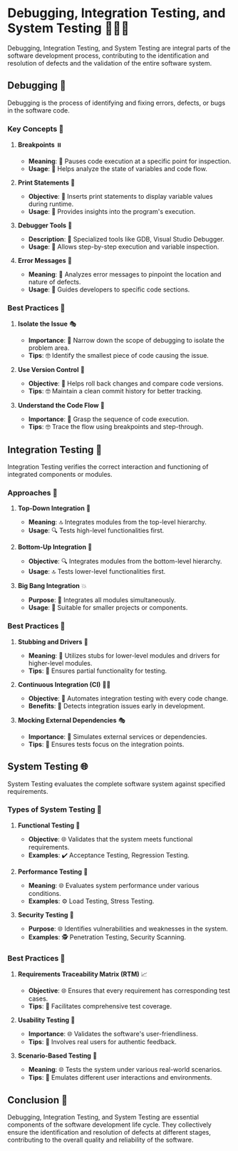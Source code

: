 # Debugging, Integration Testing, and System Testing 🐜🔗🌐

Debugging, Integration Testing, and System Testing are integral parts of the software development process, contributing to the identification and resolution of defects and the validation of the entire software system.

## Debugging 🐜

Debugging is the process of identifying and fixing errors, defects, or bugs in the software code.

### Key Concepts 🎯

1. **Breakpoints** ⏸️
   - **Meaning**: 🐜 Pauses code execution at a specific point for inspection.
   - **Usage**: 🔄 Helps analyze the state of variables and code flow.

2. **Print Statements** 📝
   - **Objective**: 🐜 Inserts print statements to display variable values during runtime.
   - **Usage**: 🔄 Provides insights into the program's execution.

3. **Debugger Tools** 🧰
   - **Description**: 🐜 Specialized tools like GDB, Visual Studio Debugger.
   - **Usage**: 🔄 Allows step-by-step execution and variable inspection.

4. **Error Messages** 🚨
   - **Meaning**: 🐜 Analyzes error messages to pinpoint the location and nature of defects.
   - **Usage**: 🔄 Guides developers to specific code sections.

### Best Practices 🌟

1. **Isolate the Issue** 🎭
   - **Importance**: 🐜 Narrow down the scope of debugging to isolate the problem area.
   - **Tips**: 🤓 Identify the smallest piece of code causing the issue.

2. **Use Version Control** 🔄
   - **Objective**: 🐜 Helps roll back changes and compare code versions.
   - **Tips**: 🤓 Maintain a clean commit history for better tracking.

3. **Understand the Code Flow** 🔄
   - **Importance**: 🐜 Grasp the sequence of code execution.
   - **Tips**: 🤓 Trace the flow using breakpoints and step-through.

## Integration Testing 🔗

Integration Testing verifies the correct interaction and functioning of integrated components or modules.

### Approaches 🔄

1. **Top-Down Integration** 🔄
   - **Meaning**: 🔝 Integrates modules from the top-level hierarchy.
   - **Usage**: 🔍 Tests high-level functionalities first.

2. **Bottom-Up Integration** 🔄
   - **Objective**: 🔍 Integrates modules from the bottom-level hierarchy.
   - **Usage**: 🔝 Tests lower-level functionalities first.

3. **Big Bang Integration** 💥
   - **Purpose**: 🔀 Integrates all modules simultaneously.
   - **Usage**: 🔄 Suitable for smaller projects or components.

### Best Practices 🌟

1. **Stubbing and Drivers** 🤖
   - **Meaning**: 🔗 Utilizes stubs for lower-level modules and drivers for higher-level modules.
   - **Tips**: 🔄 Ensures partial functionality for testing.

2. **Continuous Integration (CI)** 🔄🔄
   - **Objective**: 🔗 Automates integration testing with every code change.
   - **Benefits**: 🚀 Detects integration issues early in development.

3. **Mocking External Dependencies** 🎭
   - **Importance**: 🔗 Simulates external services or dependencies.
   - **Tips**: 🔄 Ensures tests focus on the integration points.

## System Testing 🌐

System Testing evaluates the complete software system against specified requirements.

### Types of System Testing 🔄

1. **Functional Testing** 🏰
   - **Objective**: 🌐 Validates that the system meets functional requirements.
   - **Examples**: ✔️ Acceptance Testing, Regression Testing.

2. **Performance Testing** 🚀
   - **Meaning**: 🌐 Evaluates system performance under various conditions.
   - **Examples**: ⚙️ Load Testing, Stress Testing.

3. **Security Testing** 🔐
   - **Purpose**: 🌐 Identifies vulnerabilities and weaknesses in the system.
   - **Examples**: 🕵️ Penetration Testing, Security Scanning.

### Best Practices 🌟

1. **Requirements Traceability Matrix (RTM)** 📈
   - **Objective**: 🌐 Ensures that every requirement has corresponding test cases.
   - **Tips**: 🔄 Facilitates comprehensive test coverage.

2. **Usability Testing** 👤
   - **Importance**: 🌐 Validates the software's user-friendliness.
   - **Tips**: 🔄 Involves real users for authentic feedback.

3. **Scenario-Based Testing** 🔄
   - **Meaning**: 🌐 Tests the system under various real-world scenarios.
   - **Tips**: 🔄 Emulates different user interactions and environments.

## Conclusion 🏁

Debugging, Integration Testing, and System Testing are essential components of the software development life cycle. They collectively ensure the identification and resolution of defects at different stages, contributing to the overall quality and reliability of the software.
